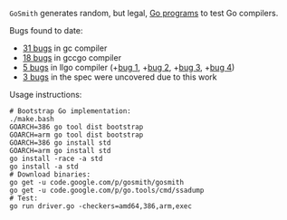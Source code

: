```GoSmith``` generates random, but legal, [Go programs](https://golang.org) to test Go compilers.

Bugs found to date:
  * [31 bugs](https://code.google.com/p/go/issues/list?can=1&q=label%3AGoSmith+-label%3ADocumentation+-status%3AInvalid&sort=-id&colspec=ID+Status+Stars+Release+Owner+Repo+Summary&cells=tiles) in gc compiler
  * [18 bugs](https://gcc.gnu.org/bugzilla/buglist.cgi?bug_status=UNCONFIRMED&bug_status=NEW&bug_status=ASSIGNED&bug_status=SUSPENDED&bug_status=WAITING&bug_status=REOPENED&bug_status=RESOLVED&bug_status=VERIFIED&bug_status=CLOSED&cf_known_to_fail_type=allwords&cf_known_to_work_type=allwords&f0=OP&f1=OP&f2=product&f3=component&f4=alias&f5=short_desc&f6=status_whiteboard&f7=content&f8=CP&f9=CP&j1=OR&list_id=97425&o2=substring&o3=substring&o4=substring&o5=substring&o6=substring&o7=matches&query_format=advanced&v2=GoSmith&v3=GoSmith&v4=GoSmith&v5=GoSmith&v6=GoSmith&v7=%22GoSmith%22) in gccgo compiler
  * [5 bugs](https://github.com/go-llvm/llgo/issues?labels=GoSmith) in llgo compiler (+[bug 1](https://github.com/go-llvm/llgo/issues/174), +[bug 2](https://github.com/go-llvm/llgo/issues/175), +[bug 3](https://github.com/go-llvm/llgo/issues/176), +[bug 4](https://github.com/go-llvm/llgo/issues/177))
  * [3 bugs](https://code.google.com/p/go/issues/list?can=1&q=label%3AGoSmith+label%3ADocumentation+-status%3AInvalid&sort=-id&colspec=ID+Status+Stars+Release+Owner+Repo+Summary&cells=tiles) in the spec were uncovered due to this work

Usage instructions:
```
# Bootstrap Go implementation:
./make.bash
GOARCH=386 go tool dist bootstrap
GOARCH=arm go tool dist bootstrap
GOARCH=386 go install std
GOARCH=arm go install std
go install -race -a std
go install -a std
# Download binaries:
go get -u code.google.com/p/gosmith/gosmith
go get -u code.google.com/p/go.tools/cmd/ssadump
# Test:
go run driver.go -checkers=amd64,386,arm,exec
```
